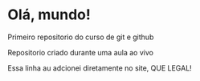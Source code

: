# Olá, mundo!
 Primeiro repositorio do curso de git e github

 Repositorio criado durante uma aula ao vivo
 
 Essa linha au adcionei diretamente no site, QUE LEGAL!
